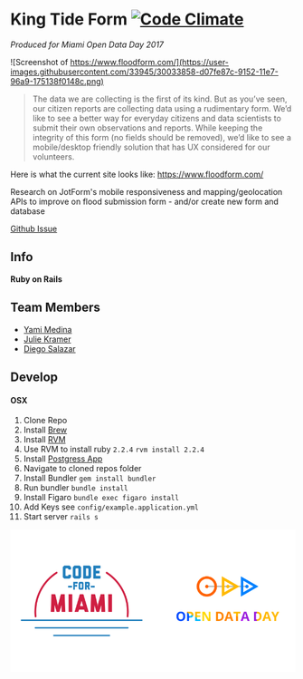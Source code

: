 # King Tide Form [![Code Climate](https://codeclimate.com/github/Code-for-Miami/king-tide-form/badges/gpa.svg)](https://codeclimate.com/github/Code-for-Miami/king-tide-form)
_Produced for Miami Open Data Day 2017_

![Screenshot of https://www.floodform.com/](https://user-images.githubusercontent.com/33945/30033858-d07fe87c-9152-11e7-96a9-175138f0148c.png)

> The data we are collecting is the first of its kind. But as you’ve seen, our citizen reports are collecting data using a rudimentary form. We’d like to see a better way for everyday citizens and data scientists to submit their own observations and reports. While keeping the integrity of this form (no fields should be removed), we’d like to see a mobile/desktop friendly solution that has UX considered for our volunteers.

Here is what the current site looks like: https://www.floodform.com/

Research on JotForm's mobile responsiveness and mapping/geolocation APIs to improve on flood submission form - and/or create new form and database

[Github Issue](https://github.com/Code-for-Miami/OpenDataDay2017/issues/2)

## Info

**Ruby on Rails**


## Team Members

- [Yami Medina](https://www.github.com/yamilethmedina)
- [Julie Kramer](https://www.github.com/thejuliekramer)
- [Diego Salazar](https://www.github.com/diegosalazar)

## Develop

#### OSX

1. Clone Repo
2. Install [Brew](https://brew.sh/)
3. Install [RVM](https://rvm.io/)
4. Use RVM to install ruby `2.2.4`
  `rvm install 2.2.4`
5. Install [Postgress App](https://postgresapp.com/)
6. Navigate to cloned repos folder
7. Install Bundler
  `gem install bundler`
8. Run bundler
  `bundle install`
9. Install Figaro
  `bundle exec figaro install`
10. Add Keys see `config/example.application.yml`
11. Start server `rails s`


![Open Data Day Logo](cfm-odd-logo.png)
